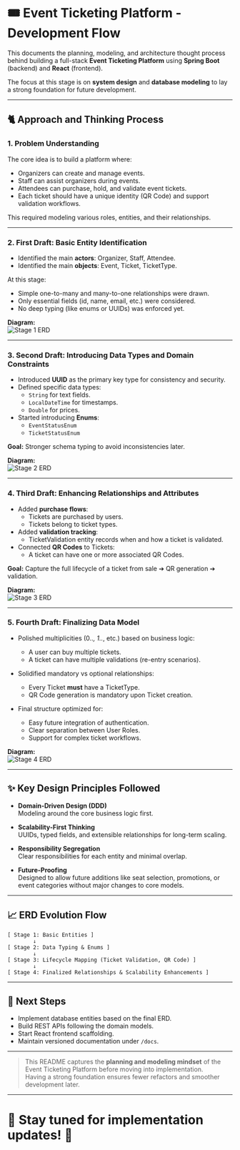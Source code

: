 # 🎟️ Event Ticketing Platform - Development Flow

This documents the planning, modeling, and architecture thought process behind building a full-stack **Event Ticketing Platform** using **Spring Boot** (backend) and **React** (frontend).

The focus at this stage is on **system design** and **database modeling** to lay a strong foundation for future development.

---

## 🐈 Approach and Thinking Process

### 1. **Problem Understanding**

The core idea is to build a platform where:
- Organizers can create and manage events.
- Staff can assist organizers during events.
- Attendees can purchase, hold, and validate event tickets.
- Each ticket should have a unique identity (QR Code) and support validation workflows.

This required modeling various roles, entities, and their relationships.

---

### 2. **First Draft: Basic Entity Identification**

- Identified the main **actors**: Organizer, Staff, Attendee.
- Identified the main **objects**: Event, Ticket, TicketType.

At this stage:
- Simple one-to-many and many-to-one relationships were drawn.
- Only essential fields (id, name, email, etc.) were considered.
- No deep typing (like enums or UUIDs) was enforced yet.

**Diagram:** <br/>
![Stage 1 ERD](https://github.com/nayanmapara/Event-Ticket-Platform/blob/main/docs/ERD/stage1.png)

---

### 3. **Second Draft: Introducing Data Types and Domain Constraints**

- Introduced **UUID** as the primary key type for consistency and security.
- Defined specific data types:
  - `String` for text fields.
  - `LocalDateTime` for timestamps.
  - `Double` for prices.
- Started introducing **Enums**:
  - `EventStatusEnum`
  - `TicketStatusEnum`

**Goal:** Stronger schema typing to avoid inconsistencies later.

**Diagram:** <br/>
![Stage 2 ERD](https://github.com/nayanmapara/Event-Ticket-Platform/blob/main/docs/ERD/stage2.png)

---

### 4. **Third Draft: Enhancing Relationships and Attributes**

- Added **purchase flows**:
  - Tickets are purchased by users.
  - Tickets belong to ticket types.
- Added **validation tracking**:
  - TicketValidation entity records when and how a ticket is validated.
- Connected **QR Codes** to Tickets:
  - A ticket can have one or more associated QR Codes.

**Goal:** Capture the full lifecycle of a ticket from sale ➔ QR generation ➔ validation.

**Diagram:** <br/>
![Stage 3 ERD](https://github.com/nayanmapara/Event-Ticket-Platform/blob/main/docs/ERD/stage3.png)

---

### 5. **Fourth Draft: Finalizing Data Model**

- Polished multiplicities (0..*, 1..*, etc.) based on business logic:
  - A user can buy multiple tickets.
  - A ticket can have multiple validations (re-entry scenarios).
- Solidified mandatory vs optional relationships:
  - Every Ticket **must** have a TicketType.
  - QR Code generation is mandatory upon Ticket creation.

- Final structure optimized for:
  - Easy future integration of authentication.
  - Clear separation between User Roles.
  - Support for complex ticket workflows.

**Diagram:** <br/>
![Stage 4 ERD](https://github.com/nayanmapara/Event-Ticket-Platform/blob/main/docs/ERD/stage4.png)

---

## ✨ Key Design Principles Followed

- **Domain-Driven Design (DDD)**  
  Modeling around the core business logic first.
  
- **Scalability-First Thinking**  
  UUIDs, typed fields, and extensible relationships for long-term scaling.

- **Responsibility Segregation**  
  Clear responsibilities for each entity and minimal overlap.

- **Future-Proofing**  
  Designed to allow future additions like seat selection, promotions, or event categories without major changes to core models.

---

## 📈 ERD Evolution Flow

```
[ Stage 1: Basic Entities ]
        ↓
[ Stage 2: Data Typing & Enums ]
        ↓
[ Stage 3: Lifecycle Mapping (Ticket Validation, QR Code) ]
        ↓
[ Stage 4: Finalized Relationships & Scalability Enhancements ]
```

---

## 🔢 Next Steps

- Implement database entities based on the final ERD.
- Build REST APIs following the domain models.
- Start React frontend scaffolding.
- Maintain versioned documentation under `/docs`.

---

> This README captures the **planning and modeling mindset** of the Event Ticketing Platform before moving into implementation.  
> Having a strong foundation ensures fewer refactors and smoother development later.

---

# 💚 Stay tuned for implementation updates! 🚀
